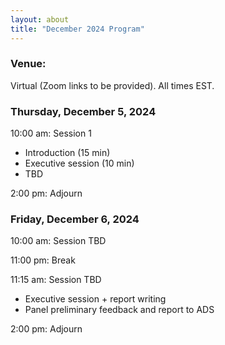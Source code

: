 ```yaml
---
layout: about
title: "December 2024 Program"
---
```

<base target="_blank">

### Venue:
Virtual (Zoom links to be provided). All times EST.

### Thursday, December 5, 2024
10:00 am: Session 1
- Introduction (15 min)
- Executive session (10 min)
- TBD
  
2:00 pm: Adjourn

### Friday, December 6, 2024
10:00 am: Session TBD

11:00 pm: Break

11:15 am: Session TBD
- Executive session + report writing
- Panel preliminary feedback and report to ADS

2:00 pm: Adjourn
